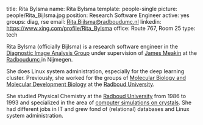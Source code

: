 title: Rita Bylsma
name: Rita Bylsma
template: people-single
picture: people/Rita_Bijlsma.jpg
position: Research Software Engineer
active: yes
groups: diag, rse
email: Rita.Bijlsma@radboudumc.nl
linkedin: https://www.xing.com/profile/Rita_Bylsma
office: Route 767, Room 25
type: tech

Rita Bylsma (officially Bijlsma) is a research software engineer in the
<a href="http://diagnijmegen.nl/index.php/Home">Diagnostic Image Analysis Group</a> under supervision of <a href="http://radboudimaging.nl/index.php/Person?name=James_Meakin">James Meakin</a> at the <a href="https://www.radboudumc.nl/en/research">Radboudumc </a>in Nijmegen.

She does Linux system administration, especially for the deep learning cluster. Previously, she worked for the groups of <a href="http://molbio.science.ru.nl/">Molecular Biology and Molecular Development Biology</a> at the <a href="http://www.ru.nl/english/">Radboud University</a>.

She studied Physical Chemistry</a> at the <a href="http://www.ru.nl/english/">Radboud University</a>
from 1986 to 1993 and specialized in the area of <a href="https://www.ru.nl/ssc/vm-research/research-topics/morphology/morphology-0/">computer simulations on crystals</a>. She had different jobs in IT and grew fond of (relational) databases and Linux system administration.
